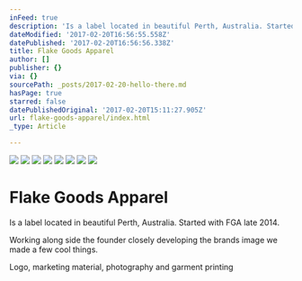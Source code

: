 ```yaml
---
inFeed: true
description: 'Is a label located in beautiful Perth, Australia. Started with FGA late 2014.'
dateModified: '2017-02-20T16:56:55.558Z'
datePublished: '2017-02-20T16:56:56.338Z'
title: Flake Goods Apparel
author: []
publisher: {}
via: {}
sourcePath: _posts/2017-02-20-hello-there.md
hasPage: true
starred: false
datePublishedOriginal: '2017-02-20T15:11:27.905Z'
url: flake-goods-apparel/index.html
_type: Article

---
```

![](https://the-grid-user-content.s3-us-west-2.amazonaws.com/443edf58-23e0-4545-b6be-64b85a4fb181.png)
![](https://the-grid-user-content.s3-us-west-2.amazonaws.com/6d321b67-9b2c-4f6e-b79b-bec490f7b021.png)
![](https://the-grid-user-content.s3-us-west-2.amazonaws.com/6f49d930-198d-4fe1-a12e-576092c1e1f2.png)
![](https://the-grid-user-content.s3-us-west-2.amazonaws.com/b6ec4f03-6ff1-4538-b5c6-1a0525b50e80.png)
![](https://the-grid-user-content.s3-us-west-2.amazonaws.com/fddd8ce6-8f91-4df6-a808-e414c1077550.png)
![](https://the-grid-user-content.s3-us-west-2.amazonaws.com/25e828c9-3f10-4e73-885a-5e03f95de27e.jpg)
![](https://the-grid-user-content.s3-us-west-2.amazonaws.com/2346e46f-0f88-4fe6-9aa2-d9951123d889.jpg)
![](https://imgflo.herokuapp.com/graph/2b2431f8e7ba7b0/64a820630c8a3cc5555a672f055a65f1/croprotate.png?cropheight=2834&cropwidth=3000&degrees=0&input=https%3A%2F%2Fthe-grid-user-content.s3-us-west-2.amazonaws.com%2Fd54ca8e1-9fa7-4172-b244-0bd2b7e6b4a0.png&x=0&y=83)

# Flake Goods Apparel

Is a label located in beautiful Perth, Australia. Started with FGA late 2014\.

Working along side the founder closely developing the brands image we made a few cool things. 

Logo, marketing material, photography and garment printing